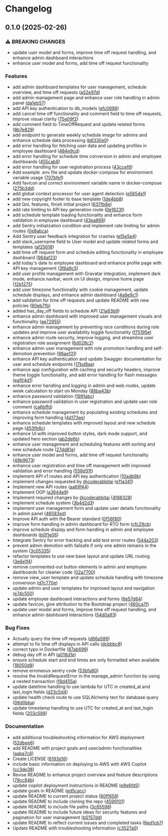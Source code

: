# Changelog

## 0.1.0 (2025-02-26)


### ⚠ BREAKING CHANGES

* update user model and forms, improve time off request handling, and enhance admin dashboard interactions
* enhance user model and forms, add time off request functionality

### Features

* add admin dashboard templates for user management, schedule overview, and time off requests ([a52e97d](https://github.com/soarn/ctime/commit/a52e97d07f7b38018e048f4a1df3c3dab4920b84))
* add admin management page and enhance user role handling in admin panel ([da1eb57](https://github.com/soarn/ctime/commit/da1eb57d304ba7e2815a64d0cc44a19e92ae15ac))
* add API key authentication to db_models ([efc0696](https://github.com/soarn/ctime/commit/efc0696b5289070cc120b851afa871633a30e440))
* add cancel time off functionality and comment field to time off requests, improve visual clarity ([75e09f2](https://github.com/soarn/ctime/commit/75e09f236cc77990f2f3be30be8c26f95c42591f))
* add comment field to TimeOffRequest and update related forms ([8b7e829](https://github.com/soarn/ctime/commit/8b7e8291075ab3aec8dfe17221d75800b4e374cd))
* add endpoint to generate weekly schedule image for admins and enhance schedule data processing ([b6330e0](https://github.com/soarn/ctime/commit/b6330e052af8778e3f333bb5199538d1d13226b8))
* add error handling for fetching user data and updating profiles in employee dashboard ([484e9cd](https://github.com/soarn/ctime/commit/484e9cd4e7f768624b1b83f2511fc6a6cb1b20b6))
* add error handling for schedule time conversion in admin and employee dashboards ([455cab6](https://github.com/soarn/ctime/commit/455cab6fd3238a74fee029be9ec7684df22bd0c4))
* add error handling for user registration process ([43ccef6](https://github.com/soarn/ctime/commit/43ccef6fe254d167925b2fb301c2d4c81f8db92e))
* Add example .env file and update docker-compose for environment variable usage ([707bfe1](https://github.com/soarn/ctime/commit/707bfe156dccd69009a08048e53a70bc5060d34d))
* Add favicon and correct environment variable name in docker-compose ([275b3dd](https://github.com/soarn/ctime/commit/275b3ddd749ea16f8958c28e211d60362deb838d))
* add global context processor for user agent detection ([e5654e1](https://github.com/soarn/ctime/commit/e5654e174a88110871be82ab10fac523bf8c02a2))
* add new copyright footer to base template ([1de4bb8](https://github.com/soarn/ctime/commit/1de4bb8cce888ba6f5d6469c4e10a11502f27023))
* add QoL features, finish initial project ([637fb8e](https://github.com/soarn/ctime/commit/637fb8ee2c147b847298debca70ba80313dce39c))
* add rate limiting to API key generation route ([0e1823f](https://github.com/soarn/ctime/commit/0e1823f42d463efabcca69be71e24578429a52ad))
* add schedule template loading functionality and enhance form validation in employee dashboard ([43ea866](https://github.com/soarn/ctime/commit/43ea866935194ec8581f1309418aabc61f66863f))
* add Sentry initialization condition and implement rate limiting for admin routes ([0e8abca](https://github.com/soarn/ctime/commit/0e8abca86271bf932e6ae97bd68a34c264055039))
* Add Sentry user feedback integration for crashes ([e15e5e4](https://github.com/soarn/ctime/commit/e15e5e426d20be87b43615966651090b41f1404a))
* add slack_username field to User model and update related forms and templates ([af25618](https://github.com/soarn/ctime/commit/af25618f4cbbcdda381ab8f60307c02101f7016d))
* add time off request form and schedule editing functionality in employee dashboard ([964af23](https://github.com/soarn/ctime/commit/964af23d117d0904e44576e44ce3f4e038bd43d8))
* add today's date to employee dashboard and enhance profile page with API key management ([3f6a9c5](https://github.com/soarn/ctime/commit/3f6a9c5db62220621de8f239e7ec32a1b8ad5adb))
* add user profile management with Gravatar integration, implement dark mode, enhance navbar, work on UI design, improve home page ([12b1275](https://github.com/soarn/ctime/commit/12b12754d763b71b321f07893a38551f8e8cfc3d))
* add user timezone functionality with cookie management, update schedule displays, and enhance admin dashboard ([4a8e9c1](https://github.com/soarn/ctime/commit/4a8e9c10a636c89d992c925b7ccb3d2a5b64ec12))
* add validation for time off requests and update README with new policies ([90eb7fb](https://github.com/soarn/ctime/commit/90eb7fba534ac934997c53791d94bb5923973f4f))
* added has_day_off fields to schedule API ([21a83b9](https://github.com/soarn/ctime/commit/21a83b97981c2c43cbcbf12d5b82131e34c06f25))
* enhance admin dashboard with improved user management visuals and functionality ([ae72955](https://github.com/soarn/ctime/commit/ae729550df608c7983b88ec833c18c2999d85165))
* enhance admin management by preventing race conditions during role updates and improve user availability toggle functionality ([f75195e](https://github.com/soarn/ctime/commit/f75195eb1a5e90ee436c219bc5acf2a68d5a7569))
* enhance admin route security, improve logging, and streamline user registration role assignment ([6d028c2](https://github.com/soarn/ctime/commit/6d028c29b252e873b19a032c573288036e7b2bfd))
* enhance admin user management with role promotion handling and self-demotion prevention ([96ae131](https://github.com/soarn/ctime/commit/96ae131120808d879f91d14b5a5c7bc81486fe28))
* enhance API key authentication and update Swagger documentation for user and schedule endpoints ([17bd8ae](https://github.com/soarn/ctime/commit/17bd8ae4d6fec9dd031f6685e2dedf4d68fcc8ef))
* enhance app configuration with caching and security headers, improve theme toggle functionality, and add error handling for flash messages ([eaf04d1](https://github.com/soarn/ctime/commit/eaf04d1b4488748f7fc2371f8e417be91d3c03ce))
* enhance error handling and logging in admin and web routes, update week calculation to start on Monday ([88ba43b](https://github.com/soarn/ctime/commit/88ba43b2f68464611446b81f25ae2cffc0080db7))
* enhance password validation ([1991abc](https://github.com/soarn/ctime/commit/1991abcef61a8b07963f58453eca6e263ddfc2a3))
* enhance password validation in user registration and update user role comment ([ca6bffd](https://github.com/soarn/ctime/commit/ca6bffd2eccf21ed9a5a086df0d5242f8e1d2e7d))
* enhance schedule management by populating existing schedules and improving form handling ([4d173ee](https://github.com/soarn/ctime/commit/4d173ee25df3ab9906ec223bab747492573519ad))
* enhance schedule templates with improved layout and new schedule page ([453fb6c](https://github.com/soarn/ctime/commit/453fb6c5ca6740c17d81b6f74ab2af5c77ee7fbf))
* enhance UI with improved button styles, dark mode support, and updated hero section ([ab2de6b](https://github.com/soarn/ctime/commit/ab2de6b36dbc0260fadd20a1c456e3dbe8f2851d))
* enhance user management and scheduling features with sorting and new schedule route ([27dd81e](https://github.com/soarn/ctime/commit/27dd81edec4aa8d7c5a0f359aa4da2399199689d))
* enhance user model and forms, add time off request functionality ([48b9673](https://github.com/soarn/ctime/commit/48b9673e92aeaf155fbc89be568afc1e8fe1b398))
* enhance user registration and time off management with improved validation and error handling ([558d31f](https://github.com/soarn/ctime/commit/558d31f5cdb0d35c25e9f240fb3a171aee9107b6))
* implement API v1 routes and API key authentication ([10adb9b](https://github.com/soarn/ctime/commit/10adb9b3a337be394de28ef3870353691a884f91))
* implement changes requested by [@coderabbitai](https://github.com/coderabbitai) ([e11a341](https://github.com/soarn/ctime/commit/e11a3413cd02d0efc97d11d0122f3de1103e16fe))
* Implement new API routes ([aa69f44](https://github.com/soarn/ctime/commit/aa69f44d9db07de0f04a77ce70a117aae9556d2b))
* Implement OGP ([a3644e9](https://github.com/soarn/ctime/commit/a3644e985a0fc0509e36a5f2fac7f83e71672712))
* Implement required changes by [@coderabbitai](https://github.com/coderabbitai) ([4f88328](https://github.com/soarn/ctime/commit/4f88328689c149bf21600684c201ba5261f3c8b5))
* implement schedule system ([3b4d2d3](https://github.com/soarn/ctime/commit/3b4d2d342c8dc2715e66fdf473caef93a134a697))
* implement user management form and update user details functionality in admin panel ([46583ed](https://github.com/soarn/ctime/commit/46583ed51cfdc4454e09935d878d386ab8c14954))
* Improve API auth with the Bearer standard ([0f56f80](https://github.com/soarn/ctime/commit/0f56f801401abbb2dc7cb73245f90445932f9b04))
* improve form handling in admin dashboard for RTO form ([cfc29cb](https://github.com/soarn/ctime/commit/cfc29cb92380947d1cd5b008d79dde0e4fc804e7))
* improve schedule display and form handling in admin and employee dashboards ([b0f1e06](https://github.com/soarn/ctime/commit/b0f1e061db466ad1655d0ba57d229ff0e40b056a))
* Integrate Sentry for error tracking and add test error routes ([544a203](https://github.com/soarn/ctime/commit/544a2034bba3c7cfa2ac7b155a955e49dfcaf283))
* prevent admin demotion with failsafe if only one admin remains in the system ([3c05335](https://github.com/soarn/ctime/commit/3c05335dccc612b20cc19564b1958dcea56454ff))
* refactor templates to use new base layout and update URL routing ([3e6e1f4](https://github.com/soarn/ctime/commit/3e6e1f4fac37bf9f95daab8ef34782a349f6d01a))
* remove commented-out button elements in admin and employee dashboards for cleaner code ([02a7700](https://github.com/soarn/ctime/commit/02a7700126fd073860360b99651930e7df321c21))
* remove view_user template and update schedule handling with timezone conversion ([d7c770e](https://github.com/soarn/ctime/commit/d7c770eff1d00e2a2fcdea1f02f11823d035b5f7))
* update admin and user templates for improved layout and navigation ([e74c550](https://github.com/soarn/ctime/commit/e74c550b615370aa6793e97568f41976d00a94e2))
* update employee dashboard interactions and forms ([6e57d64](https://github.com/soarn/ctime/commit/6e57d641d92e06164e4e13428e1217ab20b48bb5))
* update favicon, give attribution to the Bootstrap project ([460ca7f](https://github.com/soarn/ctime/commit/460ca7f3d3bbac68884e293480f5637ef7c289e4))
* update user model and forms, improve time off request handling, and enhance admin dashboard interactions ([54d0a93](https://github.com/soarn/ctime/commit/54d0a93a4951da221da1cf4f45e61eb81b9bba32))


### Bug Fixes

* Actually query the time off requests ([d66a599](https://github.com/soarn/ctime/commit/d66a599a1b842dc7fe7e3cb7ea986e2bc62015dd))
* attempt to fix time off displays in API calls ([dcbbbc8](https://github.com/soarn/ctime/commit/dcbbbc8f3e563d948c59f8543128bd7044b05f30))
* correct typo in Dockerfile ([87ab699](https://github.com/soarn/ctime/commit/87ab699193a0d2b3bdc9b08d8fd77be408d05fad))
* debug day off in API ([a018d1e](https://github.com/soarn/ctime/commit/a018d1eeb010c87247c4fbb969e237b9d3d482a8))
* ensure schedule start and end times are only formatted when available ([18050d8](https://github.com/soarn/ctime/commit/18050d8d67ccb49bc1f88f080df578bd47f879c9))
* remove erroneous sentry code ([53bfa80](https://github.com/soarn/ctime/commit/53bfa80e9d8d6bc7f2de56755e6694c59a17e756))
* resolve the InvalidRequestError in the manage_admin function by using a nested transaction ([f8d455a](https://github.com/soarn/ctime/commit/f8d455a3f6cf88113fa283b22b51bb53475f8361))
* update datetime handling to use lambda for UTC in created_at and last_login fields ([d23c5d4](https://github.com/soarn/ctime/commit/d23c5d496185f25ec8ee4b08b52907c7f63b3719))
* update health check route to use SQLAlchemy text for database query ([08d0bba](https://github.com/soarn/ctime/commit/08d0bba6e8bf638a10ee7865a351e5bf7eb5e9d7))
* update timestamp handling to use UTC for created_at and last_login fields ([203c598](https://github.com/soarn/ctime/commit/203c5985118a32bc6f397a80d74f80b3876c5cca))


### Documentation

* add additional troubleshooting information for AWS deployment ([52dbee6](https://github.com/soarn/ctime/commit/52dbee63adc3476627d7756b504e451d02501b83))
* add README with project goals and user/admin functionalities ([aaba7c8](https://github.com/soarn/ctime/commit/aaba7c8bbe8cc1a9112b2e0652326c059c9e8221))
* Create LICENSE ([6193d16](https://github.com/soarn/ctime/commit/6193d16699b3ee2feb1623360bcd1d9222346d39))
* include basic information on deploying to AWS with AWS Copilot ([cc3de38](https://github.com/soarn/ctime/commit/cc3de38d82048b6370ab415da246a72035be00b9))
* Revise README to enhance project overview and feature descriptions ([79cc84b](https://github.com/soarn/ctime/commit/79cc84bf559bbd2615b9f617ddc843926ffac0cc))
* update copilot deployment instructions in README ([e9e6fd5](https://github.com/soarn/ctime/commit/e9e6fd5190a87fe9a2b4ac97efbcabbcfd65e1a3))
* update goals in README ([ed5cacc](https://github.com/soarn/ctime/commit/ed5cacc095a5945c630aee5c39b1f3e52679a573))
* update README to current project status ([60ff658](https://github.com/soarn/ctime/commit/60ff658dd7d3b36ae9f92833bf6d959f2284055d))
* update README to include cloning the repo ([4599101](https://github.com/soarn/ctime/commit/45991017bd82d5c183d3594420970a974f68f08a))
* update README to include file paths ([3c65596](https://github.com/soarn/ctime/commit/3c65596879830f6bfdd442fbc40569135c01ffcc))
* update README to include future ideas for security features and pagination for user management ([b0157dd](https://github.com/soarn/ctime/commit/b0157ddaaf685cee78f51cca5aeefc08432834bc))
* update README to reflect current issues and completed tasks ([6ed1cb7](https://github.com/soarn/ctime/commit/6ed1cb73c40d0136b430036a4eb2c8e628fb19b3))
* Update README with troubleshooting information ([c3527a0](https://github.com/soarn/ctime/commit/c3527a0ae792992abad44b7afe4baf740b3c9c27))
